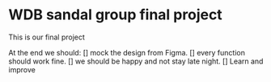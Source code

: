 # WDB sandal group final project

This is our final project

At the end we should:
[] mock the design from Figma.
[] every function should work fine.
[] we should be happy and not stay late night.
[] Learn and improve
